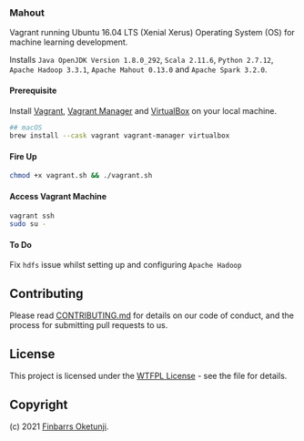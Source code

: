 ### Mahout

Vagrant running Ubuntu 16.04 LTS (Xenial Xerus) Operating System (OS) for machine learning development.

Installs `Java OpenJDK Version 1.8.0_292`, `Scala 2.11.6`, `Python 2.7.12`, `Apache Hadoop 3.3.1`, `Apache Mahout 0.13.0` and `Apache Spark 3.2.0`.


#### Prerequisite

Install [Vagrant](https://www.vagrantup.com/), [Vagrant Manager](https://www.vagrantmanager.com/) and [VirtualBox](https://www.virtualbox.org/) on your local machine.

```sh
## macOS
brew install --cask vagrant vagrant-manager virtualbox
```


#### Fire Up

```sh
chmod +x vagrant.sh && ./vagrant.sh
```


#### Access Vagrant Machine

```sh
vagrant ssh
sudo su -
```


#### To Do

Fix `hdfs` issue whilst setting up and configuring `Apache Hadoop`


## Contributing

Please read [CONTRIBUTING.md](https://gist.github.com/PurpleBooth/b24679402957c63ec426) for details on our code of conduct, and the process for submitting pull requests to us.


## License

This project is licensed under the [WTFPL License](LICENSE) - see the file for details.


## Copyright

(c) 2021 [Finbarrs Oketunji](https://finbarrs.eu).